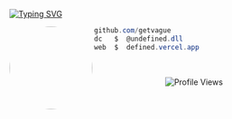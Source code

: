 [![Typing SVG](https://readme-typing-svg.herokuapp.com?font=Roboto+Mono&pause=1000&width=435&lines=undefined.dll)](https://git.io/typing-svg)

<img align="left" src="https://avatars.githubusercontent.com/u/193249175?v=4" width="147" style="border-radius: 50%;"/>

```csharp
github.com/getvague
dc   $  @undefined.dll
web  $  defined.vercel.app
```
‌ ‌
<p align="center"> <img src="https://komarev.com/ghpvc/?username=getvague" alt="Profile Views"> </p> 
